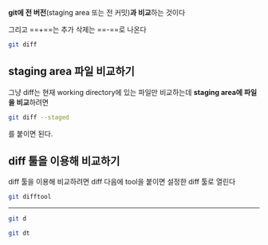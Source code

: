 **git에 전 버전**(staging area 또는 전 커밋)**과 비교**하는 것이다

그리고 ==+==는 추가 삭제는 ==-==로 나온다

```Bash
git diff
```

## staging area 파일 비교하기

그냥 diff는 현재 working directory에 있는 파일만 비교하는데 **staging area에 파일을 비교**하려면

```Bash
git diff --staged
```

를 붙이면 된다.

## diff 툴을 이용해 비교하기

diff 툴을 이용해 비교하려면 diff 다음에 tool을 붙이면 설정한 diff 툴로 열린다

```Bash
git difftool
```

---

```Bash
git d
```

```Bash
git dt
```